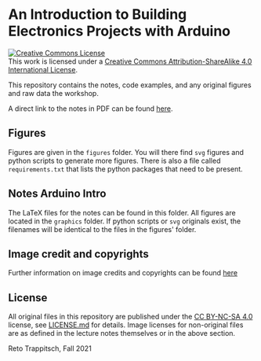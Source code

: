# An Introduction to Building Electronics Projects with Arduino

<a rel="license" href="http://creativecommons.org/licenses/by-sa/4.0/"><img alt="Creative Commons License" style="border-width:0" src="https://i.creativecommons.org/l/by-sa/4.0/88x31.png" /></a><br />This work is licensed under a <a rel="license" href="http://creativecommons.org/licenses/by-sa/4.0/">Creative Commons Attribution-ShareAlike 4.0 International License</a>.

This repository contains
the notes,
code examples,
and any original figures and raw data
the workshop.

A direct link to the notes
in PDF can be found
[here](https://raw.githubusercontent.com/galactic-forensics/workshop_arduino_electronics/main/notes_arduino_intro/main_arduino_intro.pdf).

## Figures

Figures are given
in the `figures` folder.
You will there find
`svg` figures
and python scripts 
to generate more figures.
There is also a file
called `requirements.txt`
that lists the python packages
that need to be present.

## Notes Arduino Intro

The LaTeX files for the notes
can be found in this folder.
All figures are located
in the `graphics` folder.
If python scripts or `svg` originals exist,
the filenames will be identical
to the files in the figures' folder.


## Image credit and copyrights

Further information on image credits
and copyrights can be found
[here](CREDIT.md)


## License

All original files in this repository
are published under the 
[CC BY-NC-SA 4.0](https://creativecommons.org/licenses/by-nc-sa/4.0/)
license,
see [LICENSE.md](LICENSE.md) for details.
Image licenses for non-original files
are as defined in the lecture notes themselves
or in the above section.

Reto Trappitsch, Fall 2021